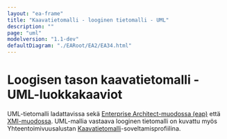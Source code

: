 ```yaml
---
layout: "ea-frame"
title: "Kaavatietomalli - looginen tietomalli - UML"
description: ""
page: "uml"
modelversion: "1.1-dev"
defaultDiagram: "./EARoot/EA2/EA34.html"
---
```

# Loogisen tason kaavatietomalli - UML-luokkakaaviot
UML-tietomalli ladattavissa sekä [Enterprise Architect-muodossa (eap)](https://github.com/YM-rakennettu-ymparisto/kaavatietomalli/blob/master/looginen-tietomalli/Kaavatietomalli-1_0.eap?raw=true) että [XMI-muodossa](https://raw.githubusercontent.com/YM-rakennettu-ymparisto/kaavatietomalli/master/looginen-tietomalli/Kaavatietomalli-1_0.xmi). UML-mallia vastaava looginen tietomalli on kuvattu myös Yhteentoimivuusalustan [Kaavatietomalli](https://tietomallit.suomi.fi/model/rytj-kaava/)-soveltamisprofiilina.